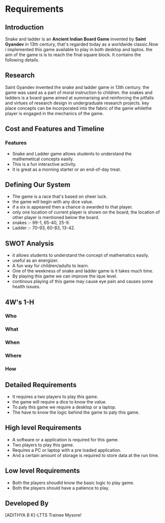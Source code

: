 # Requirements

## Introduction
Snake and ladder is an **Ancient Indian Board Game** invented by **Saint Gyandev** in 13th century, that's regarded today as a worldwide classic.Now i implemented this game available to play in both  desktop and laptos. the aim of the game is is to reach the final square block.
It contains the following details.

## Research
   Saint Gyandev invented the snake and ladder game in 13th century. the game was used as a part of moral instruction to children. the snakes and ladders is a board game aimed at summarising and reinforcing the pitfalls and virtues of research design in undergraduate research projects. key place concepts can be incorporated into the fabric of the game whilethe player is engaged in the mechanics of the game.
   
   
## Cost and Features and Timeline
  ### Features
  - Snake and Ladder game allows students to understand the mathemetical concepts easily.
  - This is a fun interactive activity.
  - It is great as a morning starter  or an end-of-day treat.
  
## Defining Our System 
- The game is a race that's based on sheer luck.
- the game will begin with any dice value.
- if a six is appeared then a chance is awarded to that player.
- only one location of current player is shown on the board, the location of other player is mentioned below the board.
- snakes :- 99-1, 65-40, 25-9.
- Ladder :- 70-93, 60-83, 13-42.

## SWOT Analysis
- it allows students to understand the concept of mathematics easily. 
- useful as an energizer.
- A fun way for children/adults to learn.
- One of the weekness of snake and ladder game is it takes much time.
- By playing this game we can improve the ique level.
- continous playing of this game may cause eye pain and causes some health issues.  

## 4W's 1-H
  ### Who
  
  ### What
  
  ### When
  
  ### Where
  
  ### How
 
 
 ## Detailed Requirements
- It requires a two players to play this game.
- the game will require a dice to know the value.
- To paly this game we require a desktop or a laptop.
- The have to know the logic behind the game to paly this game.

## High level Requirements
- A software or a application is required for this game.
- Two players to play this game.
- Requires a PC or laptop with a pre loaded application.
- And a certain amount of storage is required to store data at the run time.

## Low level Requirements
- Both the players shoudld know the basic logic to play game.
- Both the players should have a patience to play.

## Developed By
   [ADITHYA B K]-LTTS Trainee Mysore!
